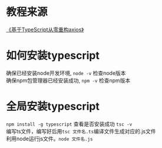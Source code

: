 # 教程来源
[《基于TypeScript从零重构axios》](https://coding.imooc.com/class/330.html)

# 如何安装typescript
确保已经安装node开发环境, `node -v` 检查node版本
<br>
确保npm包管理器已经安装成功, `npm -v` 检查npm版本

# 全局安装typescript
`npm install -g typescript` 查看是否安装成功 `tsc -v` <br /> 
编写ts文件，编写好后用`tsc 文件名.ts`编译文件生成对应的.js文件 <br />
利用node运行js文件。`node 文件名.js` 

